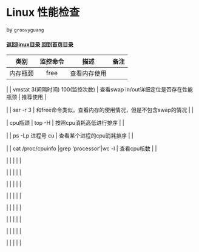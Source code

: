 Linux 性能检查
======
by `groovyguang`
#### [返回linux目录](./LinuxDirectory.md) [回到首页目录](/README.md)

| 类别 | 监控命令 | 描述 | 备注 |
|:------:|:---------:|:------:|:-----:|
| 内存瓶颈 | free | 查看内存使用 |  |

|   | vmstat 3(间隔时间) 100(监控次数) | 查看swap in/out详细定位是否存在性能瓶颈 | 推荐使用 |

|  | sar -r 3 | 和free命令类似，查看内存的使用情况，但是不包含swap的情况 |  |

| cpu瓶颈 | top -H | 按照cpu消耗高低进行排序 |  |

|  | ps -Lp 进程号 cu | 查看某个进程的cpu消耗排序 |  |

|  | cat /proc/cpuinfo |grep ‘processor’|wc -l | 查看cpu核数 |  |

|  |  |  |  |

|  |  |  |  |

|  |  |  |  |

|  |  |  |  |

|  |  |  |  |

|  |  |  |  |

|  |  |  |  |

|  |  |  |  |